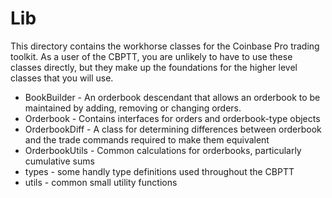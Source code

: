 # Lib

This directory contains the workhorse classes for the Coinbase Pro trading toolkit. As a user of the CBPTT, you are unlikely to have to use these classes directly, but they make up the foundations for the higher level classes that you will use.

* BookBuilder - An orderbook descendant that allows an orderbook to be maintained by adding, removing or changing orders.
* Orderbook - Contains interfaces for orders and orderbook-type objects
* OrderbookDiff - A class for determining differences between orderbook and the trade commands required to make them equivalent
* OrderbookUtils - Common calculations for orderbooks, particularly cumulative sums
* types - some handly type definitions used throughout the CBPTT
* utils - common small utility functions


